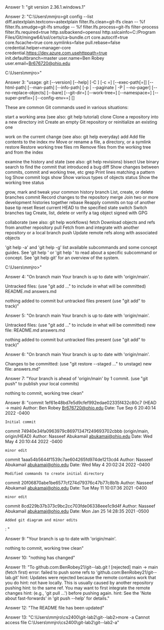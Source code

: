 Answer 1: "git version 2.36.1.windows.1"

Answer 2: "C:\Users\mmjro>git config --list
diff.astextplain.textconv=astextplain
filter.lfs.clean=git-lfs clean -- %f
filter.lfs.smudge=git-lfs smudge -- %f
filter.lfs.process=git-lfs filter-process
filter.lfs.required=true
http.sslbackend=openssl
http.sslcainfo=C:/Program Files/Git/mingw64/ssl/certs/ca-bundle.crt
core.autocrlf=true
core.fscache=true
core.symlinks=false
pull.rebase=false
credential.helper=manager-core
credential.https://dev.azure.com.usehttppath=true
init.defaultbranch=master
user.name=Ben Robey
user.email=Br676720@ohio.edu

C:\Users\mmjro>"

Answer 3: "usage: git [--version] [--help] [-C <path>] [-c <name>=<value>]
           [--exec-path[=<path>]] [--html-path] [--man-path] [--info-path]
           [-p | --paginate | -P | --no-pager] [--no-replace-objects] [--bare]
           [--git-dir=<path>] [--work-tree=<path>] [--namespace=<name>]
           [--super-prefix=<path>] [--config-env=<name>=<envvar>]
           <command> [<args>]

These are common Git commands used in various situations:

start a working area (see also: git help tutorial)
   clone     Clone a repository into a new directory
   init      Create an empty Git repository or reinitialize an existing one

work on the current change (see also: git help everyday)
   add       Add file contents to the index
   mv        Move or rename a file, a directory, or a symlink
   restore   Restore working tree files
   rm        Remove files from the working tree and from the index

examine the history and state (see also: git help revisions)
   bisect    Use binary search to find the commit that introduced a bug
   diff      Show changes between commits, commit and working tree, etc
   grep      Print lines matching a pattern
   log       Show commit logs
   show      Show various types of objects
   status    Show the working tree status

grow, mark and tweak your common history
   branch    List, create, or delete branches
   commit    Record changes to the repository
   merge     Join two or more development histories together
   rebase    Reapply commits on top of another base tip
   reset     Reset current HEAD to the specified state
   switch    Switch branches
   tag       Create, list, delete or verify a tag object signed with GPG

collaborate (see also: git help workflows)
   fetch     Download objects and refs from another repository
   pull      Fetch from and integrate with another repository or a local branch
   push      Update remote refs along with associated objects

'git help -a' and 'git help -g' list available subcommands and some
concept guides. See 'git help <command>' or 'git help <concept>'
to read about a specific subcommand or concept.
See 'git help git' for an overview of the system.

C:\Users\mmjro>"

Answer 4: "On branch main
Your branch is up to date with 'origin/main'.

Untracked files:
  (use "git add <file>..." to include in what will be committed)
        README.md
        answers.md
        
nothing added to commit but untracked files present (use "git add" to track)"

Answer 5: "On branch main
Your branch is up to date with 'origin/main'.

Untracked files:
  (use "git add <file>..." to include in what will be committed)
        new file:    README.md
        answers.md

nothing added to commit but untracked files present (use "git add" to track)"

Answer 6: "On branch main
Your branch is up to date with 'origin/main'.

Changes to be committed:
  (use "git restore --staged <file>..." to unstage)
        new file:   answers.md"

Answer 7: "Your branch is ahead of 'origin/main' by 1 commit.
  (use "git push" to publish your local commits)

nothing to commit, working tree clean"

Answer 8: "commit 1ef61e48bd7e5d9cfef992edae02335f432c80c7 (HEAD -> main)
Author: Ben Robey <Br676720@ohio.edu>
Date:   Tue Sep 6 20:40:14 2022 -0400

    Initial commit

commit 74940e34fa0963979c86971347f249693702cbbb (origin/main, origin/HEAD)
Author: Nasseef Abukamail <abukamai@ohio.edu>
Date:   Wed May 4 20:10:44 2022 -0400

    minor edit

commit 1aaa54b5644f1539c7ae604265fd974de1213cd4
Author: Nasseef Abukamail <abukamai@ohio.edu>
Date:   Wed May 4 20:02:24 2022 -0400

    Modified commands to create initial directory

commit 20f06870abe1be6577cf274d79376c47b77c8b1b
Author: Nasseef Abukamail <abukamai@ohio.edu>
Date:   Tue May 11 10:07:36 2021 -0400

    minor edit

commit 8cd229b37b373c9bc2cc703fde06338eee1c9d4f
Author: Nasseef Abukamail <abukamai@ohio.edu>
Date:   Mon Jan 25 14:28:35 2021 -0500

    Added git diagram and minor edits
:
"

Answer 9: "Your branch is up to date with 'origin/main'.

nothing to commit, working tree clean"

Answer 10: "nothing has changed"

Answer 11: "To github.com:BenRobey21/git--lab.git
 ! [rejected]        main -> main (fetch first)
error: failed to push some refs to 'github.com:BenRobey21/git--lab.git'
hint: Updates were rejected because the remote contains work that you do
hint: not have locally. This is usually caused by another repository pushing
hint: to the same ref. You may want to first integrate the remote changes
hint: (e.g., 'git pull ...') before pushing again.
hint: See the 'Note about fast-forwards' in 'git push --help' for details."

Answer 12: "The README file has been updated"

Answer 13: "C:\Users\mmjro\cs2400\git-lab2\git--lab2>more -a
Cannot access file C:\Users\mmjro\cs2400\git-lab2\git--lab2\-a"